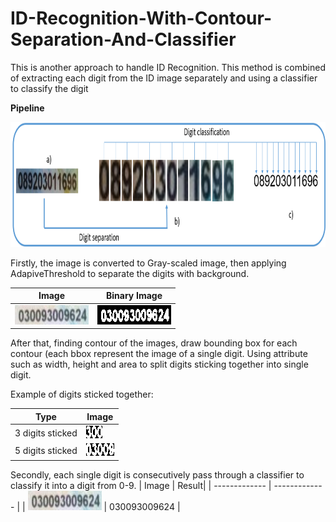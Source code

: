 # ID-Recognition-With-Contour-Separation-And-Classifier
This is another approach to handle ID Recognition. This method is combined of extracting each digit from the ID image separately and using a classifier to classify the digit

**Pipeline**

<img src="https://github.com/nguyenhaphan1/ID-Recognition-With-Contour-Separation-And-Classifier/blob/main/pipeline.png" alt="mjsynth" width="800" height="200">

Firstly, the image is converted to Gray-scaled image, then applying AdapiveThreshold to separate the digits with background. 

| Image | Binary Image|
| ------------- | ------------- |
| <img src="https://github.com/nguyenhaphan1/ID-Recognition-With-Contour-Separation-And-Classifier/blob/main/images/id_15.jpg" alt="mjsynth" width="118" height="31"> | <img src="https://github.com/nguyenhaphan1/ID-Recognition-With-Contour-Separation-And-Classifier/blob/main/images/binary.png" alt="mjsynth" width="118" height="31"> |

After that, finding contour of the images, draw bounding box for each contour (each bbox represent the image of a single digit. Using attribute such as width, height and area to split digits sticking together into single digit.

Example of digits sticked together:

| Type  | Image |
| ------------- | ------------- |
| 3 digits sticked  | <img src="https://github.com/nguyenhaphan1/ID-Recognition-With-Contour-Separation-And-Classifier/blob/main/images/3stickimage.png" alt="mjsynth" width="26" height="20">  |
| 5 digits sticked  | <img src="https://github.com/nguyenhaphan1/ID-Recognition-With-Contour-Separation-And-Classifier/blob/main/images/5stickimage.png" alt="mjsynth" width="45" height="20">  |

Secondly, each single digit is consecutively pass through a classifier to classify it into a digit from 0-9.
| Image | Result|
| ------------- | ------------- |
| <img src="https://github.com/nguyenhaphan1/ID-Recognition-With-Contour-Separation-And-Classifier/blob/main/images/id_15.jpg" alt="mjsynth" width="118" height="31"> | 030093009624 |
